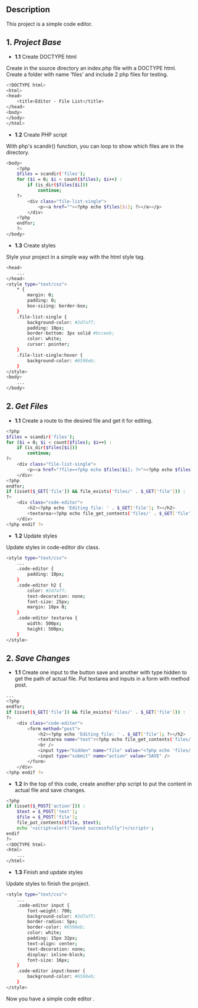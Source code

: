 ## Description

This project is a simple code editor.

## 1. _Project Base_

- **1.1** Create DOCTYPE html

Create in the source directory an index.php file with a DOCTYPE html. Create a folder with name 'files' and include 2 php files for testing.

```bash
<!DOCTYPE html>
<html>
<head>
    <title>Editor - File List</title>
</head>
<body>
</body>
</html>
```

- **1.2** Create PHP script

With php's scandir() function, you can loop to show which files are in the directory.

```bash
<body>
    <?php
    $files = scandir('files');
    for ($i = 0; $i < count($files); $i++) :
        if (is_dir($files[$i]))
            continue;
    ?>
        <div class="file-list-single">
            <p><a href=""><?php echo $files[$i]; ?></a></p>
        </div>
    <?php
    endfor;
    ?>
</body>
```

- **1.3** Create styles

Style your project in a simple way with the html style tag.

```bash
<head>
    ...
</head>
<style type="text/css">
    * {
        margin: 0;
        padding: 0;
        box-sizing: border-box;
    }
    .file-list-single {
        background-color: #2d7af7;
        padding: 10px;
        border-bottom: 3px solid #bcceeb;
        color: white;
        cursor: pointer;
    }
    .file-list-single:hover {
        background-color: #6598eb;
    }
</style>
<body>
    ...
</body>
```

## 2. _Get Files_

- **1.1** Create a route to the desired file and get it for editing.

```bash
<?php
$files = scandir('files');
for ($i = 0; $i < count($files); $i++) :
    if (is_dir($files[$i]))
        continue;
?>
    <div class="file-list-single">
        <p><a href="?file=<?php echo $files[$i]; ?>"><?php echo $files[$i]; ?></a></p>
    </div>
<?php
endfor;
if (isset($_GET['file']) && file_exists('files/' . $_GET['file'])) :
?>
    <div class="code-editor">
        <h2><?php echo 'Editing file: ' . $_GET['file']; ?></h2>
        <textarea><?php echo file_get_contents('files/' . $_GET['file']) ?></textarea>
    </div>
<?php endif ?>
```

- **1.2** Update styles

Update styles in code-editor div class.

```bash
<style type="text/css">
    ...
    .code-editor {
        padding: 10px;
    }
    .code-editor h2 {
        color: #2d7af7;
        text-decoration: none;
        font-size: 25px;
        margin: 10px 0;
    }
    .code-editor textarea {
        width: 500px;
        height: 500px;
    }
</style>
```

## 2. _Save Changes_

- **1.1** Create one input to the button save and another with type hidden to get the path of actual file. Put textarea and inputs in a form with method post.

```bash
...
<?php
endfor;
if (isset($_GET['file']) && file_exists('files/' . $_GET['file'])) :
?>
    <div class="code-editor">
        <form method="post">
            <h2><?php echo 'Editing file: ' . $_GET['file']; ?></h2>
            <textarea name="text"><?php echo file_get_contents('files/' . $_GET['file']) ?></textarea>
            <br />
            <input type="hidden" name="file" value="<?php echo 'files/' . $_GET['file'] ?>">
            <input type="submit" name="action" value="SAVE" />
        </form>
    </div>
<?php endif ?>
```

- **1.2** In the top of this code, create another php script to put the content in actual file and save changes.

```bash
<?php
if (isset($_POST['action'])) :
    $text = $_POST['text'];
    $file = $_POST['file'];
    file_put_contents($file, $text);
    echo '<script>alert("Saved successfully")</script>';
endif
?>
<!DOCTYPE html>
<html>
    ...
</html>
```

- **1.3** Finish and update styles

Update styles to finish the project.

```bash
<style type="text/css">
    ...
    .code-editor input {
        font-weight: 700;
        background-color: #2d7af7;
        border-radius: 5px;
        border-color: #6598eb;
        color: white;
        padding: 15px 32px;
        text-align: center;
        text-decoration: none;
        display: inline-block;
        font-size: 16px;
    }
    .code-editor input:hover {
        background-color: #6598eb;
    }
</style>
```

Now you have a simple code editor .
